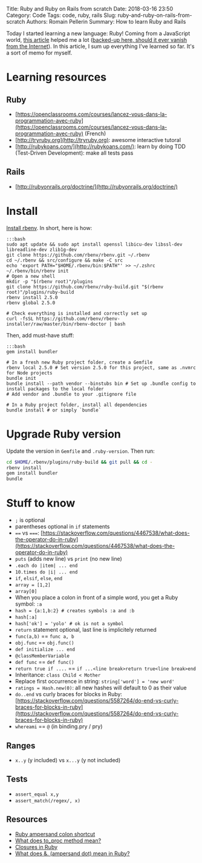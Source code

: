 Title: Ruby and Ruby on Rails from scratch
Date: 2018-03-16 23:50
Category: Code
Tags: code, ruby, rails
Slug: ruby-and-ruby-on-rails-from-scratch
Authors: Romain Pellerin
Summary: How to learn Ruby and Rails

Today I started learning a new language: Ruby! Coming from a JavaScript world, [this article](http://frontendgods.com/getting-started-with-ruby-for/) helped me a lot ([backed-up here, should it ever vanish from the Internet]({filename}/extra/javascript-to-ruby.html)). In this article, I sum up everything I've learned so far. It's a sort of memo for myself.

# Learning resources

## Ruby

- [https://openclassrooms.com/courses/lancez-vous-dans-la-programmation-avec-ruby](https://openclassrooms.com/courses/lancez-vous-dans-la-programmation-avec-ruby) (French)
- [http://tryruby.org](http://tryruby.org): awesome interactive tutoral
- [http://rubykoans.com/](http://rubykoans.com/): learn by doing TDD (Test-Driven Development): make all tests pass

## Rails

- [http://rubyonrails.org/doctrine/](http://rubyonrails.org/doctrine/)

# Install

[Install rbenv](https://github.com/rbenv/rbenv#basic-github-checkout). In short, here is how:

    :::bash
    sudo apt update && sudo apt install openssl libicu-dev libssl-dev libreadline-dev zlib1g-dev
    git clone https://github.com/rbenv/rbenv.git ~/.rbenv
    cd ~/.rbenv && src/configure && make -C src
    echo 'export PATH="$HOME/.rbenv/bin:$PATH"' >> ~/.zshrc
    ~/.rbenv/bin/rbenv init
    # Open a new shell
    mkdir -p "$(rbenv root)"/plugins
    git clone https://github.com/rbenv/ruby-build.git "$(rbenv root)"/plugins/ruby-build
    rbenv install 2.5.0
    rbenv global 2.5.0

    # Check everything is installed and correctly set up
    curl -fsSL https://github.com/rbenv/rbenv-installer/raw/master/bin/rbenv-doctor | bash

Then, add must-have stuff:

    :::bash
    gem install bundler

    # In a fresh new Ruby project folder, create a Gemfile
    rbenv local 2.5.0 # Set version 2.5.0 for this project, same as .nvmrc for Node projects
    bundle init
    bundle install --path vendor --binstubs bin # Set up .bundle config to install packages to the local folder
    # Add vendor and .bundle to your .gitignore file

    # In a Ruby project folder, install all dependencies
    bundle install # or simply `bundle`

# Upgrade Ruby version

Update the version in `Gemfile` and `.ruby-version`. Then run:

```bash
cd $HOME/.rbenv/plugins/ruby-build && git pull && cd -
rbenv install
gem install bundler
bundle
```

# Stuff to know

- `;` is optional
- parentheses optional in `if` statements
- `==` vs `===`:  [https://stackoverflow.com/questions/4467538/what-does-the-operator-do-in-ruby](https://stackoverflow.com/questions/4467538/what-does-the-operator-do-in-ruby)
- `puts` (adds new line) vs `print` (no new line)
- `.each do |item| ... end`
- `10.times do |i| ... end`
- `if`, `elsif`, `else`, `end`
- `array = [1,2]`
- `array[0]`
- When you place a colon in front of a simple word, you get a Ruby symbol: `:a`
- `hash = {a:1,b:2} # creates symbols :a and :b`
- `hash[:a]`
- `hash['ok'] = 'yolo' # ok is not a symbol`
- `return` statement optional, last line is implicitely returned
- `func(a,b)` == `func a, b`
- `obj.func` == `obj.func()`
- `def initialize ... end`
- `@classMemberVariable`
- `def func` == `def func()`
- `return true if ....` == `if ...<line break>return true<line break>end`
- Inheritance: `class Child < Mother`
- Replace first occurrence in string: `string['word'] = 'new word'`
- `ratings = Hash.new(0)`: all new hashes will default to 0 as their value
- `do..end` vs curly braces for blocks in Ruby: [https://stackoverflow.com/questions/5587264/do-end-vs-curly-braces-for-blocks-in-ruby](https://stackoverflow.com/questions/5587264/do-end-vs-curly-braces-for-blocks-in-ruby)
- `whereami` == `@` (in binding.pry / pry) 

## Ranges

- `x..y` (y included) vs `x...y` (y not included)

## Tests

- `assert_equal x,y`
- `assert_match(/regex/, x)`

## Resources

- [Ruby ampersand colon shortcut](https://stackoverflow.com/questions/1961030/ruby-ampersand-colon-shortcut)
- [What does to_proc method mean?](https://stackoverflow.com/questions/14881125/what-does-to-proc-method-mean)
- [Closures in Ruby](https://www.sitepoint.com/closures-ruby/)
- [What does &. (ampersand dot) mean in Ruby?](https://stackoverflow.com/questions/36812647/what-does-ampersand-dot-mean-in-ruby)
